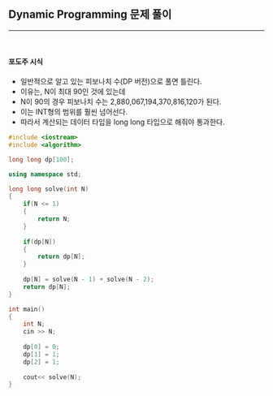 ## Dynamic Programming 문제 풀이

***

<br> 

#### 포도주 시식

- 일반적으로 알고 있는 피보나치 수(DP 버전)으로 풀면 틀린다.
- 이유는, N이 최대 90인 것에 있는데
- N이 90의 경우 피보나치 수는 2,880,067,194,370,816,120가 된다.
- 이는 INT형의 범위를 훨씬 넘어선다.
- 따라서 계산되는 데이터 타입을 long long 타입으로 해줘야 통과한다.



```c++
#include <iostream>
#include <algorithm>

long long dp[100];

using namespace std;

long long solve(int N)
{
    if(N <= 1)
    {
        return N;
    }
    
    if(dp[N])
    {
        return dp[N];
    }
    
    dp[N] = solve(N - 1) + solve(N - 2);
    return dp[N];
}

int main()
{
    int N;
    cin >> N;
    
    dp[0] = 0;
    dp[1] = 1;
    dp[2] = 1;
    
    cout<< solve(N);
}
```





